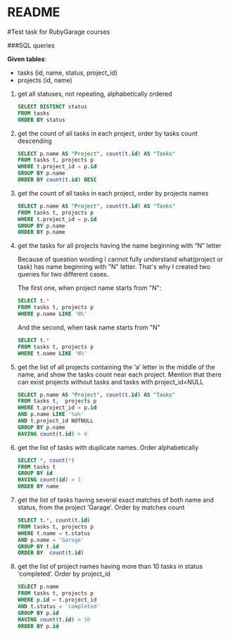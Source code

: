 # README

#Test task for RubyGarage courses
 
###SQL queries
 
 **Given tables**:
 - tasks (id, name, status, project_id)
 - projects (id, name)
 
 1. get all statuses, not repeating, alphabetically ordered
 
    ```sql 
    SELECT DISTINCT status
    FROM tasks
    ORDER BY status
    ```
 2. get the count of all tasks in each project, order by tasks count descending
 
    ```sql
    SELECT p.name AS "Project", count(t.id) AS "Tasks"
    FROM tasks t, projects p
    WHERE t.project_id = p.id
    GROUP BY p.name
    ORDER BY count(t.id) DESC
    ```
 3. get the count of all tasks in each project, order by projects names

    ```sql
    SELECT p.name AS "Project", count(t.id) AS "Tasks"
    FROM tasks t, projects p
    WHERE t.project_id = p.id
    GROUP BY p.name
    ORDER BY p.name
    ```
 4. get the tasks for all projects having the name beginning with “N” letter
    
    Because of question wording I cannot fully understand what(project or task) has name beginning with "N" letter.
    That's why I created two queries for two different cases.
    
    The first one, when project name starts from "N":
    
    ```sql
    SELECT t.*
    FROM tasks t, projects p
    WHERE p.name LIKE 'N%'
    ```
    
    And the second, when task name starts from "N"
    
    ```sql
    SELECT t.*
    FROM tasks t, projects p
    WHERE t.name LIKE 'N%'
     ```
 5. get the list of all projects containing the ‘a’ letter in the middle of the name, and
    show the tasks count near each project. Mention that there can exist projects without tasks and tasks with project_id=NULL

    ```sql
    SELECT p.name AS "Project", count(t.id) AS "Tasks"
    FROM tasks t,  projects p
    WHERE t.project_id = p.id 
    AND p.name LIKE '%a%'
    AND t.project_id NOTNULL
    GROUP BY p.name
    HAVING count(t.id) > 0
    ```
 6. get the list of tasks with duplicate names. Order alphabetically

     ```sql
    SELECT *, count(*)
    FROM tasks t
    GROUP BY id
    HAVING count(id) > 1
    ORDER BY name
     ```
 7. get the list of tasks having several exact matches of both name and status, from
    the project ‘Garage’. Order by matches count

    ```sql
    SELECT t.*, count(t.id)
    FROM tasks t, projects p
    WHERE t.name = t.status
    AND p.name = 'Garage'
    GROUP BY t.id
    ORDER BY  count(t.id)
    ```
 8. get the list of project names having more than 10 tasks in status ‘completed’. Order
    by project_id 

    ```sql
    SELECT p.name
    FROM tasks t, projects p
    WHERE p.id = t.project_id
    AND t.status = 'completed'
    GROUP BY p.id
    HAVING count(t.id) > 10
    ORDER BY p.id
    ```